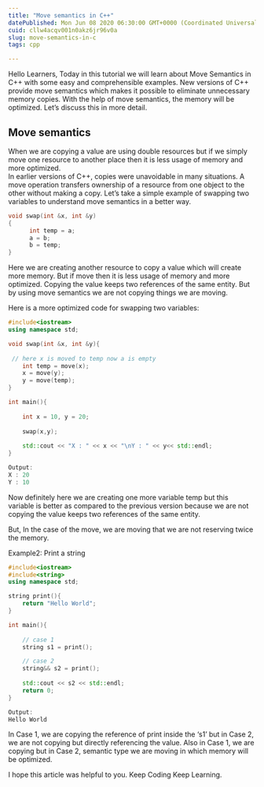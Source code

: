 ```yaml
---
title: "Move semantics in C++"
datePublished: Mon Jun 08 2020 06:30:00 GMT+0000 (Coordinated Universal Time)
cuid: cllw4acqv001n0akz6jr96v0a
slug: move-semantics-in-c
tags: cpp

---
```


Hello Learners, Today in this tutorial we will learn about Move Semantics in C++ with some easy and comprehensible examples. New versions of C++ provide move semantics which makes it possible to eliminate unnecessary memory copies. With the help of move semantics, the memory will be optimized. Let’s discuss this in more detail.

## **Move semantics**

When we are copying a value are using double resources but if we simply move one resource to another place then it is less usage of memory and more optimized.  
In earlier versions of C++, copies were unavoidable in many situations. A move operation transfers ownership of a resource from one object to the other without making a copy. Let’s take a simple example of swapping two variables to understand move semantics in a better way.

```cpp
void swap(int &x, int &y)
{
      int temp = a;
      a = b;
      b = temp;
}
```

Here we are creating another resource to copy a value which will create more memory. But if move then it is less usage of memory and more optimized. Copying the value keeps two references of the same entity. But by using move semantics we are not copying things we are moving.

Here is a more optimized code for swapping two variables:

```cpp
#include<iostream>
using namespace std;

void swap(int &x, int &y){
    
 // here x is moved to temp now a is empty 
    int temp = move(x); 
    x = move(y);
    y = move(temp); 
}

int main(){
    
    int x = 10, y = 20;
    
    swap(x,y);
    
    std::cout << "X : " << x << "\nY : " << y<< std::endl;
}
```

```cpp
Output:
X : 20
Y : 10
```

Now definitely here we are creating one more variable temp but this variable is better as compared to the previous version because we are not copying the value keeps two references of the same entity.

But, In the case of the move, we are moving that we are not reserving twice the memory.

Example2: Print a string

```cpp
#include<iostream>
#include<string>
using namespace std;

string print(){
    return "Hello World";
}

int main(){
    
    // case 1
    string s1 = print();

    // case 2
    string&& s2 = print(); 
        
    std::cout << s2 << std::endl;
    return 0;
}
```

```cpp
Output:
Hello World 
```

In Case 1, we are copying the reference of print inside the ‘s1’ but in Case 2, we are not copying but directly referencing the value. Also in Case 1, we are copying but in Case 2, semantic type we are moving in which memory will be optimized.

I hope this article was helpful to you. Keep Coding Keep Learning.